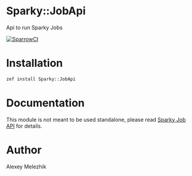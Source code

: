 # Sparky::JobApi

Api to run Sparky Jobs

[![SparrowCI](https://ci.sparrowhub.io/project/gh-melezhik-sparky-job-api/badge)](https://ci.sparrowhub.io)

# Installation

```bash
zef install Sparky::JobApi
```

# Documentation

This module is not meant to be used standalone, please read [Sparky Job API](https://github.com/melezhik/sparky#job-api) for details.

# Author

Alexey Melezhik

